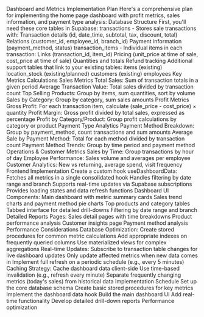 Dashboard and Metrics Implementation Plan
Here's a comprehensive plan for implementing the home page dashboard with profit metrics, sales information, and payment type analysis:
Database Structure
First, you'll need these core tables in Supabase:
transactions - Stores sale transactions with:
Transaction details (id, date_time, subtotal, tax, discount, total)
Relations (customer_id, employee_id, branch_id)
Payment information (payment_method, status)
transaction_items - Individual items in each transaction:
Links (transaction_id, item_id)
Pricing (unit_price at time of sale, cost_price at time of sale)
Quantities and totals
Refund tracking
Additional support tables that link to your existing tables:
items (existing)
location_stock (existing/planned)
customers (existing)
employees
Key Metrics Calculations
Sales Metrics
Total Sales: Sum of transaction totals in a given period
Average Transaction Value: Total sales divided by transaction count
Top Selling Products: Group by items, sum quantities, sort by volume
Sales by Category: Group by category, sum sales amounts
Profit Metrics
Gross Profit: For each transaction item, calculate (sale_price - cost_price) × quantity
Profit Margin: Gross profit divided by total sales, expressed as percentage
Profit by Category/Product: Group profit calculations by category or product
Payment Type Analytics
Payment Method Breakdown: Group by payment_method, count transactions and sum amounts
Average Sale by Payment Method: Total for each method divided by transaction count
Payment Method Trends: Group by time period and payment method
Operations & Customer Metrics
Sales by Time: Group transactions by hour of day
Employee Performance: Sales volume and averages per employee
Customer Analytics: New vs returning, average spend, visit frequency
Frontend Implementation
Create a custom hook useDashboardData:
Fetches all metrics in a single consolidated hook
Handles filtering by date range and branch
Supports real-time updates via Supabase subscriptions
Provides loading states and data refresh functions
Dashboard UI Components:
Main dashboard with metric summary cards
Sales trend charts and payment method pie charts
Top products and category tables
Tabbed interface for detailed drill-downs
Filtering by date range and branch
Detailed Reports Pages:
Sales detail pages with time breakdowns
Product performance analysis
Customer insights page
Payment method analysis
Performance Considerations
Database Optimization:
Create stored procedures for common metric calculations
Add appropriate indexes on frequently queried columns
Use materialized views for complex aggregations
Real-time Updates:
Subscribe to transaction table changes for live dashboard updates
Only update affected metrics when new data comes in
Implement full refresh on a periodic schedule (e.g., every 5 minutes)
Caching Strategy:
Cache dashboard data client-side
Use time-based invalidation (e.g., refresh every minute)
Separate frequently changing metrics (today's sales) from historical data
Implementation Schedule
Set up the core database schema
Create basic stored procedures for key metrics
Implement the dashboard data hook
Build the main dashboard UI
Add real-time functionality
Develop detailed drill-down reports
Performance optimization

